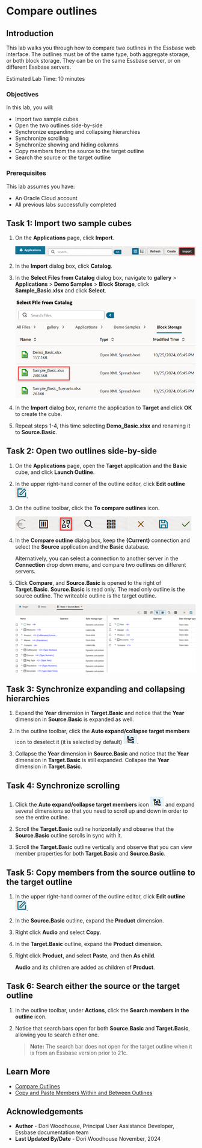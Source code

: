 # Compare outlines

## Introduction

This lab walks you through how to compare two outlines in the Essbase web interface. The outlines must be of the same type, both aggregate storage, or both block storage. They can be on the same Essbase server, or on different Essbase servers.

Estimated Lab Time: 10 minutes

### Objectives

In this lab, you will:

* Import two sample cubes
* Open the two outlines side-by-side
* Synchronize expanding and collapsing hierarchies
* Synchronize scrolling
* Synchronize showing and hiding columns
* Copy members from the source to the target outline
* Search the source or the target outline

### Prerequisites

This lab assumes you have:
* An Oracle Cloud account
* All previous labs successfully completed


## Task 1: Import two sample cubes

1. On the **Applications** page, click **Import**.

    ![Image of top of the Essbase web interface with the Applications icon selected, and the Import button selected](images/application-import-redwood.png)

2. In the **Import** dialog box, click **Catalog**.

3. In the **Select Files from Catalog** dialog box, navigate to **gallery** &gt; **Applications** &gt; **Demo Samples** &gt; **Block Storage**, click **Sample\_Basic.xlsx** and click **Select**.

    ![Image of the Select files from catalog dialog box with Sample_Basic.xlsx selected](images/select-files-from-catalog-redwood.png)

4. In the **Import** dialog box, rename the application to **Target** and click **OK** to create the cube.

5. Repeat steps 1-4, this time selecting **Demo_Basic.xlsx** and renaming it to **Source.Basic**.

## Task 2: Open two outlines side-by-side

1. On the **Applications** page, open the **Target** application and the **Basic** cube, and click **Launch Outline**.

2. In the upper right-hand corner of the outline editor, click **Edit outline** ![Image of the Edit Outline icon.](images/icon-edit-outline-redwood.png).

3. On the outline toolbar, click the **To compare outlines** icon.

    ![Image of the outline toolbar with the To compare outlines icon selected](images/compare-outlines-toolbar-icon-redwood.png)

4. In the **Compare outline** dialog box, keep the **(Current)** connection and select the **Source** application and the **Basic** database.

   Alternatively, you can select a connection to another server in the **Connection** drop down menu, and compare two outlines on different servers.

5. Click **Compare**, and **Source.Basic** is opened to the right of **Target.Basic**. **Source.Basic** is read only. The read only outline is the source outline. The writeable outline is the target outline.

    ![Image of the source and target outlines opened side-by-side.](images/compare-side-by-side-redwood.png)

## Task 3: Synchronize expanding and collapsing hierarchies

1. Expand the **Year** dimension in **Target.Basic** and notice that the **Year** dimension in **Source.Basic** is expanded as well.

2. In the outline toolbar, click the **Auto expand/collapse target members** icon to deselect it (it is selected by default) ![Image of the auto expand/collapse target members icon in the outline toolbar.](images/auto-expand-collapse-icon-redwood.png).

3. Collapse the **Year** dimension in **Source.Basic** and notice that the **Year** dimension in **Target.Basic** is still expanded. Collapse the **Year** dimension in **Target.Basic**.

## Task 4: Synchronize scrolling

1. Click the **Auto expand/collapse target members** icon ![Image of the auto expand/collapse target members icon in the outline toolbar.](images/auto-expand-collapse-icon-redwood.png) and expand several dimensions so that you need to scroll up and down in order to see the entire outline.

2. Scroll the **Target.Basic** outline horizontally and observe that the **Source.Basic** outline scrolls in sync with it.

3. Scroll the **Target.Basic** outline vertically and observe that you can view member properties for both **Target.Basic** and **Source.Basic**.

<!--## Task 5: Synchronize showing and hiding columns

1. In the outline toolbar, under **Inspect**, click **Display selected columns in the table**.

    ![Image of the outline toolbar with the display selected columns icon highlighted.](images/outline-toolbar-display-selected-columns-icon.png)

2. In the **Select member properties to display** dialog box, clear the selections for **operator** and **data storage type** and click **Apply and Close**. Notice that the displayed columns in both **Target.Basic** and **Source.Basic** change accordingly.-->

## Task 5: Copy members from the source outline to the target outline

1. In the upper right-hand corner of the outline editor, click **Edit outline** ![Image of the Edit Outline icon.](images/icon-edit-outline-redwood.png).

2. In the **Source.Basic** outline, expand the **Product** dimension.

3. Right click **Audio** and select **Copy**.

4. In the **Target.Basic** outline, expand the **Product** dimension.

5. Right click **Product**, and select **Paste**, and then **As child**.

   **Audio** and its children are added as children of **Product**.

## Task 6: Search either the source or the target outline

1. In the outline toolbar, under **Actions**, click the **Search members in the outline** icon.

2. Notice that search bars open for both **Source.Basic** and **Target.Basic**, allowing you to search either one.

   > **Note:** The search bar does not open for the target outline when it is from an Essbase version prior to 21c.

## Learn More

* [Compare Outlines](https://docs.oracle.com/en/database/other-databases/essbase/21/ugess/compare-outlines.html#GUID-F6B9A25F-0B32-41EB-AD10-611C31CAB13C)
* [Copy and Paste Members Within and Between Outlines](https://docs.oracle.com/en/database/other-databases/essbase/21/ugess/copy-and-paste-members-and-outlines.html#GUID-630F6AEC-6951-4975-A4FD-94E329A0BDB4)

## Acknowledgements
* **Author** - Dori Woodhouse, Principal User Assistance Developer, Essbase documentation team
* **Last Updated By/Date** - Dori Woodhouse November, 2024
